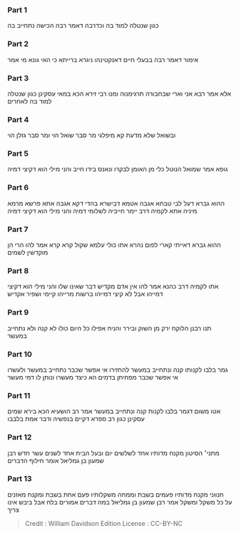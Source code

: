
### Part 1
כגון שנטלה למוד בה וכדרבה דאמר רבה הכישה נתחייב בה

### Part 2
אימור דאמר רבה בבעלי חיים דאנקטינהו ניגרא ברייתא כי האי גונא מי אמר

### Part 3
אלא אמר רבא אני וארי שבחבורה תרגימנוה ומנו רבי זירא הכא במאי עסקינן כגון שנטלה למוד בה לאחרים

### Part 4
ובשואל שלא מדעת קא מיפלגי מר סבר שואל הוי ומר סבר גזלן הוי

### Part 5
גופא אמר שמואל הנוטל כלי מן האומן לבקרו ונאנס בידו חייב והני מילי הוא דקיצי דמיה

### Part 6
ההוא גברא דעל לבי טבחא אגבה אטמא דבישרא בהדי דקא אגבה אתא פרשא מרמא מיניה אתא לקמיה דרב יימר חייביה לשלומי דמיה והני מילי הוא דקיצי דמיה

### Part 7
ההוא גברא דאייתי קארי לפום נהרא אתו כולי עלמא שקול קרא קרא אמר להו הרי הן מוקדשין לשמים

### Part 8
אתו לקמיה דרב כהנא אמר להו אין אדם מקדיש דבר שאינו שלו והני מילי הוא דקיצי דמייהו אבל לא קיצי דמייהו ברשות מרייהו קיימי ושפיר אקדיש

### Part 9
תנו רבנן הלוקח ירק מן השוק ובירר והניח אפילו כל היום כולו לא קנה ולא נתחייב במעשר

### Part 10
גמר בלבו לקנותו קנה ונתחייב במעשר להחזירו אי אפשר שכבר נתחייב במעשר ולעשרו אי אפשר שכבר מפחיתן בדמים הא כיצד מעשרו ונותן לו דמי מעשר

### Part 11
אטו משום דגמר בלבו לקנות קנה ונתחייב במעשר אמר רב הושעיא הכא בירא שמים עסקינן כגון רב ספרא דקיים בנפשיה ודבר אמת בלבבו

### Part 12
מתני׳ הסיטון מקנח מדותיו אחד לשלשים יום ובעל הבית אחד לשנים עשר חדש רבן שמעון בן גמליאל אומר חילוף הדברים

### Part 13
חנווני מקנח מדותיו פעמים בשבת וממחה משקלותיו פעם אחת בשבת ומקנח מאזנים על כל משקל ומשקל אמר רבן שמעון בן גמליאל במה דברים אמורים בלח אבל ביבש אינו צריך

>Credit : William Davidson Edition
>License : CC-BY-NC